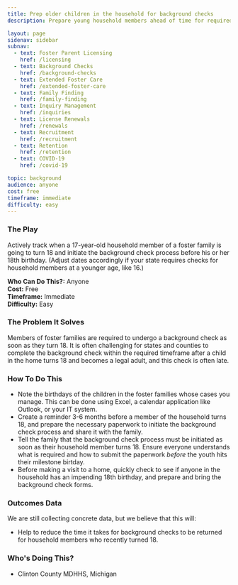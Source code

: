 ```yaml
---
title: Prep older children in the household for background checks
description: Prepare young household members ahead of time for required background checks.

layout: page
sidenav: sidebar
subnav:
  - text: Foster Parent Licensing
    href: /licensing
  - text: Background Checks
    href: /background-checks
  - text: Extended Foster Care
    href: /extended-foster-care
  - text: Family Finding
    href: /family-finding
  - text: Inquiry Management
    href: /inquiries
  - text: License Renewals
    href: /renewals
  - text: Recruitment
    href: /recruitment
  - text: Retention
    href: /retention
  - text: COVID-19
    href: /covid-19

topic: background
audience: anyone
cost: free
timeframe: immediate
difficulty: easy
---
```



### The Play

Actively track when a 17-year-old household member of a foster family is going to turn 18 and initiate the background check process before his or her 18th birthday. (Adjust dates accordingly if your state requires checks for household members at a younger age, like 16.)

**Who Can Do This?:**
Anyone<br />
**Cost:**
Free<br />
**Timeframe:**
Immediate<br />
**Difficulty:**
Easy<br />

### The Problem It Solves

Members of foster families are required to undergo a background check as soon as they turn 18. It is often challenging for states and counties to complete the background check within the required timeframe after a child in the home turns 18 and becomes a legal adult, and this check is often late.

### How To Do This

* Note the birthdays of the children in the foster families whose cases you manage. This can be done using Excel, a calendar application like Outlook, or your IT system.
* Create a reminder 3-6 months before a member of the household turns 18, and prepare the necessary paperwork to initiate the background check process and share it with the family.
* Tell the family that the background check process must be initiated as soon as their household member turns 18. Ensure everyone understands what is required and how to submit the paperwork *before* the youth hits their milestone birtday.
* Before making a visit to a home, quickly check to see if anyone in the household has an impending 18th birthday, and prepare and bring the background check forms.

### Outcomes Data

We are still collecting concrete data, but we believe that this will: 
* Help to reduce the time it takes for background checks to be returned for household members who recently turned 18. 


### Who's Doing This?

* Clinton County MDHHS, Michigan